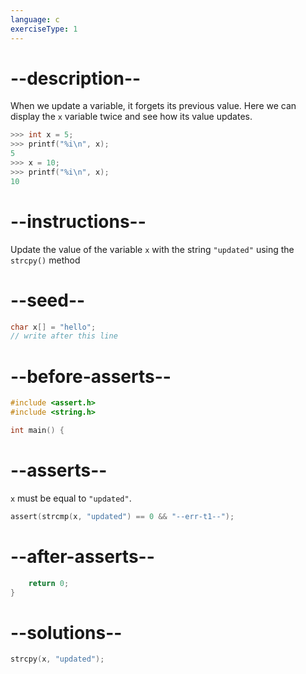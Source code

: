 ```yaml
---
language: c
exerciseType: 1
---
```


# --description--

When we update a variable, it forgets its previous value.
Here we can display the `x` variable twice and see how its value updates.
```c
>>> int x = 5;
>>> printf("%i\n", x);
5
>>> x = 10;
>>> printf("%i\n", x);
10
```

# --instructions--

Update the value of the variable `x` with the string `"updated"` using the `strcpy()` method

# --seed--

```c
char x[] = "hello";
// write after this line
```

# --before-asserts--

```c
#include <assert.h>
#include <string.h>

int main() {
```

# --asserts--

`x` must be equal to `"updated"`.

```c
assert(strcmp(x, "updated") == 0 && "--err-t1--");
```

# --after-asserts--

```c
    return 0;
}
```

# --solutions--

```c
strcpy(x, "updated");
```
